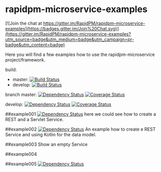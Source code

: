 # rapidpm-microservice-examples

[![Join the chat at https://gitter.im/RapidPM/rapidpm-microservice-examples](https://badges.gitter.im/Join%20Chat.svg)](https://gitter.im/RapidPM/rapidpm-microservice-examples?utm_source=badge&utm_medium=badge&utm_campaign=pr-badge&utm_content=badge)

Here you will find a few examples how to use the rapidpm-microservice project/framework.

build:
+ master:
[![Build Status](https://travis-ci.org/RapidPM/rapidpm-microservice-examples.svg?branch=master)](https://travis-ci.org/RapidPM/rapidpm-microservice-examples)
+ develop:
[![Build Status](https://travis-ci.org/RapidPM/rapidpm-microservice-examples.svg?branch=develop)](https://travis-ci.org/RapidPM/rapidpm-microservice-examples)

branch
master:
[![Dependency Status](https://www.versioneye.com/user/projects/55a3a45e3239390021000540/badge.svg?style=flat)](https://www.versioneye.com/user/projects/55a3a45e3239390021000540)
[![Coverage Status](https://coveralls.io/repos/RapidPM/rapidpm-microservice-examples/badge.svg?branch=master&service=github)](https://coveralls.io/github/RapidPM/rapidpm-microservice-examples?branch=master)

develop:
[![Dependency Status](https://www.versioneye.com/user/projects/55a3a44f32393900180005b2/badge.svg?style=flat)](https://www.versioneye.com/user/projects/55a3a44f32393900180005b2)
[![Coverage Status](https://coveralls.io/repos/RapidPM/rapidpm-microservice-examples/badge.svg?branch=develop&service=github)](https://coveralls.io/github/RapidPM/rapidpm-microservice-examples?branch=develop)










##example001
[![Dependency Status](https://www.versioneye.com/user/projects/55bb2961653762001a0019bb/badge.svg?style=flat)](https://www.versioneye.com/user/projects/55bb2961653762001a0019bb)
here we could see how to create a REST and a Servlet Service.

##example002
[![Dependency Status](https://www.versioneye.com/user/projects/55bb23976537620020001996/badge.svg?style=flat)](https://www.versioneye.com/user/projects/55bb23976537620020001996)
An example how to create e REST Service and using Kotlin for the data model.

##example003
Show an empty Service

##example004

##example005
[![Dependency Status](https://www.versioneye.com/user/projects/55bb2399653762002000199b/badge.svg?style=flat)](https://www.versioneye.com/user/projects/55bb2399653762002000199b)
